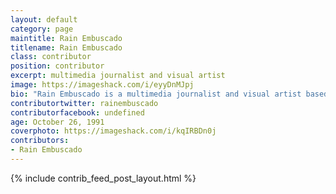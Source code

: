```yaml
---
layout: default
category: page
maintitle: Rain Embuscado
titlename: Rain Embuscado
class: contributor
position: contributor
excerpt: multimedia journalist and visual artist
image: https://imageshack.com/i/eyyDnMJpj
bio: "Rain Embuscado is a multimedia journalist and visual artist based in New York City. For a mixed bag of opinion pieces, full-length features and ongoing art projects, you can keep up with him on his blog: www.rainembuscado.com."
contributortwitter: rainembuscado
contributorfacebook: undefined
age: October 26, 1991
coverphoto: https://imageshack.com/i/kqIRBDn0j
contributors: 	
- Rain Embuscado
---
```

{% include contrib_feed_post_layout.html %}
